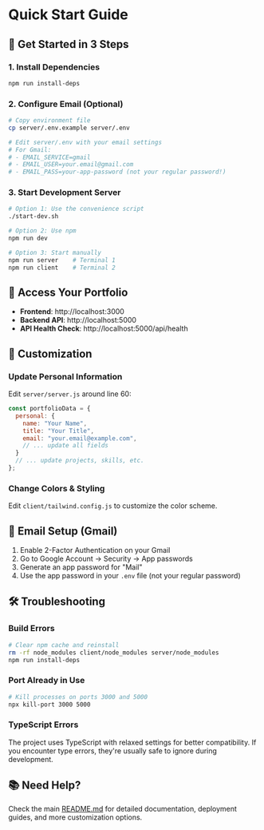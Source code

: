 # Quick Start Guide

## 🚀 Get Started in 3 Steps

### 1. Install Dependencies
```bash
npm run install-deps
```

### 2. Configure Email (Optional)
```bash
# Copy environment file
cp server/.env.example server/.env

# Edit server/.env with your email settings
# For Gmail:
# - EMAIL_SERVICE=gmail
# - EMAIL_USER=your.email@gmail.com
# - EMAIL_PASS=your-app-password (not your regular password!)
```

### 3. Start Development Server
```bash
# Option 1: Use the convenience script
./start-dev.sh

# Option 2: Use npm
npm run dev

# Option 3: Start manually
npm run server    # Terminal 1
npm run client    # Terminal 2
```

## 📱 Access Your Portfolio

- **Frontend**: http://localhost:3000
- **Backend API**: http://localhost:5000
- **API Health Check**: http://localhost:5000/api/health

## 🎨 Customization

### Update Personal Information
Edit `server/server.js` around line 60:

```javascript
const portfolioData = {
  personal: {
    name: "Your Name",
    title: "Your Title", 
    email: "your.email@example.com",
    // ... update all fields
  }
  // ... update projects, skills, etc.
};
```

### Change Colors & Styling
Edit `client/tailwind.config.js` to customize the color scheme.

## 📧 Email Setup (Gmail)

1. Enable 2-Factor Authentication on your Gmail
2. Go to Google Account → Security → App passwords
3. Generate an app password for "Mail"
4. Use the app password in your `.env` file (not your regular password)

## 🛠️ Troubleshooting

### Build Errors
```bash
# Clear npm cache and reinstall
rm -rf node_modules client/node_modules server/node_modules
npm run install-deps
```

### Port Already in Use
```bash
# Kill processes on ports 3000 and 5000
npx kill-port 3000 5000
```

### TypeScript Errors
The project uses TypeScript with relaxed settings for better compatibility. If you encounter type errors, they're usually safe to ignore during development.

## 📚 Need Help?

Check the main [README.md](README.md) for detailed documentation, deployment guides, and more customization options.